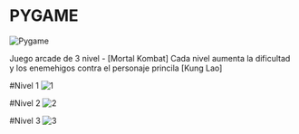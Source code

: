 # PYGAME
![Pygame](https://github.com/EduardoCruzfm/Segundo-Parcail-Laboratorio/assets/114032061/455e3e46-e44c-4b49-937e-4adfeaab0697)

Juego arcade de 3 nivel - [Mortal Kombat]
Cada nivel aumenta la dificultad y los enemehigos contra el personaje princila [Kung Lao]

#Nivel 1
![1](https://github.com/EduardoCruzfm/Segundo-Parcail-Laboratorio/assets/114032061/30bdc789-e7f9-4865-b1e5-695fd6a4fbca)

#Nivel 2
![2](https://github.com/EduardoCruzfm/Segundo-Parcail-Laboratorio/assets/114032061/2eff8a50-3fd2-4a7c-bef2-7029b9b2cf93)

#Nivel 3
![3](https://github.com/EduardoCruzfm/Segundo-Parcail-Laboratorio/assets/114032061/da181c0c-bbdb-4867-8f11-24582a0a2881)
